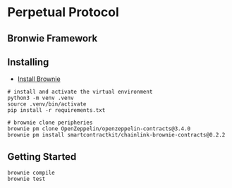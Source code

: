 # Perpetual Protocol

## Bronwie Framework

## Installing

- [Install Brownie](https://eth-brownie.readthedocs.io/en/stable/install.html)

```
# install and activate the virtual environment
python3 -m venv .venv
source .venv/bin/activate
pip install -r requirements.txt
```

```
# brownie clone peripheries
brownie pm clone OpenZeppelin/openzeppelin-contracts@3.4.0
brownie pm install smartcontractkit/chainlink-brownie-contracts@0.2.2
```

## Getting Started

```
brownie compile
brownie test
```
